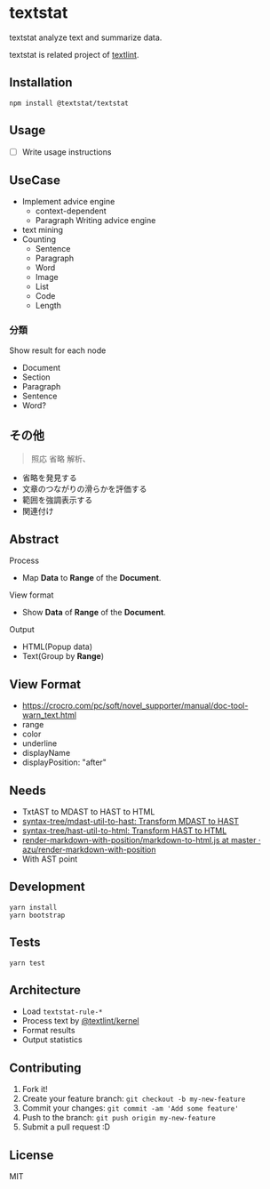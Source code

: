 # textstat

textstat analyze text and summarize data.

textstat is related project of [textlint](https://github.com/textlint/textlint "textlint").

## Installation

    npm install @textstat/textstat

## Usage

- [ ] Write usage instructions

## UseCase

- Implement advice engine 
    - context-dependent
    - Paragraph Writing advice engine
- text mining
- Counting
    - Sentence
    - Paragraph
    - Word
    - Image
    - List
    - Code
    - Length


### 分類

Show result for each node

- Document
- Section
- Paragraph
- Sentence
- Word?

## その他

> 照応 省略 解析、

- 省略を発見する
- 文章のつながりの滑らかを評価する
- 範囲を強調表示する
- 関連付け

## Abstract

Process

- Map **Data** to **Range** of the **Document**.

View format

- Show **Data** of **Range** of the **Document**.

Output

- HTML(Popup data)
- Text(Group by **Range**)

## View Format

- https://crocro.com/pc/soft/novel_supporter/manual/doc-tool-warn_text.html
- range
- color
- underline
- displayName
- displayPosition: "after"

## Needs

- TxtAST to MDAST to HAST to HTML
- [syntax-tree/mdast-util-to-hast: Transform MDAST to HAST](https://github.com/syntax-tree/mdast-util-to-hast "syntax-tree/mdast-util-to-hast: Transform MDAST to HAST")
- [syntax-tree/hast-util-to-html: Transform HAST to HTML](https://github.com/syntax-tree/hast-util-to-html "syntax-tree/hast-util-to-html: Transform HAST to HTML")
- [render-markdown-with-position/markdown-to-html.js at master · azu/render-markdown-with-position](https://github.com/azu/render-markdown-with-position/blob/master/lib/markdown-to-html.js "render-markdown-with-position/markdown-to-html.js at master · azu/render-markdown-with-position")
- With AST point

## Development

    yarn install
    yarn bootstrap

## Tests

    yarn test

## Architecture

- Load `textstat-rule-*`
- Process text by [@textlint/kernel](https://github.com/textlint/textlint/tree/master/packages/%40textlint/kernel "@textlint/kernel")
- Format results
- Output statistics

## Contributing

1. Fork it!
2. Create your feature branch: `git checkout -b my-new-feature`
3. Commit your changes: `git commit -am 'Add some feature'`
4. Push to the branch: `git push origin my-new-feature`
5. Submit a pull request :D

## License

MIT
